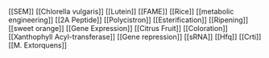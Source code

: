 [[SEM]]
[[Chlorella vulgaris]]
[[Lutein]]
[[FAME]]
[[Rice]]
[[metabolic engineering]]
[[2A Peptide]]
[[Polycistron]]
[[Esterification]]
[[Ripening]]
[[sweet orange]]
[[Gene Expression]]
[[Citrus Fruit]]
[[Coloration]]
[[Xanthophyll Acyl-transferase]]
[[Gene repression]]
[[sRNA]]
[[Hfq]]
[[Crti]]
[[M. Extorquens]]
